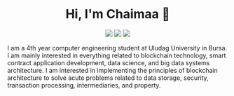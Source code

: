 [![]()](https://github.com/ChaimaaNairi)

<h1 align="center">Hi, I'm Chaimaa 👋</h1>
<p align="center">
    <a href="https://twitter.com/ChaimaaNairi"><img src="https://img.shields.io/badge/twitter-%231FA1F1?style=flat&logo=twitter&logoColor=white"/></a>
    <a href="https://www.linkedin.com/in/chaimaa-nairi-4a9840159/"><img src="https://img.shields.io/badge/linkedin-%230177B5?style=flat&logo=linkedin&logoColor=white"/></a>
    <a href="https://www.instagram.com/chaimaanairi/"><img src="https://img.shields.io/badge/instagram-%23E4415F?style=flat&logo=instagram&logoColor=white"/></a>
  </p>
  

I am a 4th year computer engineering student at Uludag University in Bursa. I am mainly interested in everything related to blockchain technology, smart contract application development, data science, and big data systems architecture. I am interested in implementing the principles of blockchain architecture to solve acute problems related to data storage, security, transaction processing, intermediaries, and property.




